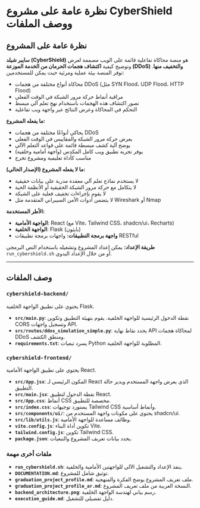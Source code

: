 # نظرة عامة على مشروع CyberShield ووصف الملفات

## نظرة عامة على المشروع

**سايبر شيلد (CyberShield)** هو منصة محاكاة تفاعلية قائمة على الويب مصممة لعرض وتوضيح كيفية **اكتشاف هجمات الحرمان من الخدمة الموزعة (DDoS) والتخفيف منها**. توفر المنصة بيئة عملية ومرئية حيث يمكن للمستخدمين:

- محاكاة أنواع مختلفة من هجمات DDoS (مثل SYN Flood، UDP Flood، HTTP Flood)
- مراقبة أنماط حركة مرور الشبكة في الوقت الفعلي
- تصور اكتشاف هذه الهجمات باستخدام نهج تعلم آلي مبسط
- التحكم في المحاكاة وعرض النتائج عبر واجهة ويب تفاعلية

**ما يفعله المشروع:**
- يحاكي أنواعًا مختلفة من هجمات DDoS
- يعرض حركة مرور الشبكة والمقاييس في الوقت الفعلي
- يوضح آلية كشف مبسطة قائمة على قواعد التعلم الآلي
- يوفر تجربة تطبيق ويب كامل المكدس (واجهة أمامية وخلفية)
- مناسب كأداة تعليمية ومشروع تخرج

**ما لا يفعله المشروع (الإصدار الحالي):**
- لا يستخدم نماذج تعلم آلي معقدة مدربة على بيانات حقيقية
- لا يتكامل مع حركة مرور الشبكة الحقيقية أو الأنظمة الحية
- لا يقوم بإجراءات تخفيف فعلية على الشبكة
- لا يتضمن أدوات الأمن السيبراني المتقدمة مثل Wireshark أو Nmap

**الأطر المستخدمة:**
- **الواجهة الأمامية**: React (مع Vite، Tailwind CSS، shadcn/ui، Recharts)
- **الواجهة الخلفية**: Flask (بايثون)
- **واجهة برمجة التطبيقات**: واجهات برمجة تطبيقات RESTful

**طريقة الإعداد:**
يمكن إعداد المشروع وتشغيله باستخدام النص البرمجي `run_cybershield.sh` أو من خلال الإعداد اليدوي.

---

## وصف الملفات

### `cybershield-backend/`
يحتوي على تطبيق الواجهة الخلفية Flask.

- **`src/main.py`**: نقطة الدخول الرئيسية للواجهة الخلفية. يقوم بتهيئة التطبيق وتكوين CORS وتسجيل واجهات API.
- **`src/routes/ddos_simulation_simple.py`**: يحدد نقاط نهاية API لمحاكاة هجمات DDoS ومنطق الكشف.
- **`requirements.txt`**: يسرد تبعيات Python المطلوبة للواجهة الخلفية.

### `cybershield-frontend/`
يحتوي على تطبيق الواجهة الأمامية React.

- **`src/App.jsx`**: المكون الرئيسي لـ React الذي يعرض واجهة المستخدم ويدير حالة التطبيق.
- **`src/main.jsx`**: نقطة الدخول لتطبيق React.
- **`src/App.css`**: أنماط CSS مخصصة للتطبيق.
- **`src/index.css`**: يستورد توجيهات Tailwind CSS وأنماط أساسية.
- **`src/components/ui/`**: يحتوي على مكونات واجهة المستخدم من shadcn/ui.
- **`src/lib/utils.js`**: وظائف مساعدة للواجهة الأمامية.
- **`vite.config.js`**: تكوين أداة البناء Vite.
- **`tailwind.config.js`**: تكوين Tailwind CSS.
- **`package.json`**: يحدد بيانات تعريف المشروع والتبعيات.

### ملفات أخرى مهمة
- **`run_cybershield.sh`**: ينفذ الإعداد والتشغيل الآلي للواجهتين الأمامية والخلفية.
- **`DOCUMENTATION.md`**: توثيق شامل للمشروع.
- **`graduation_project_profile.md`**: ملف تعريف المشروع يوضح الفكرة والمنهجية.
- **`graduation_project_profile_ar.md`**: النسخة العربية من ملف تعريف المشروع.
- **`backend_architecture.png`**: رسم بياني لهندسة الواجهة الخلفية.
- **`execution_guide.md`**: دليل تفصيلي للتشغيل.